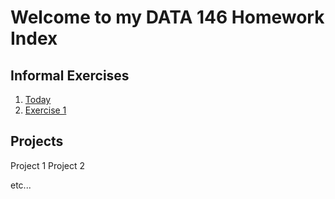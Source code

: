 # Welcome to my DATA 146 Homework Index

## Informal Exercises

1. [Today](https://www.google.com/)
2. [Exercise 1](exercise1.md)

## Projects

Project 1
Project 2

etc...
